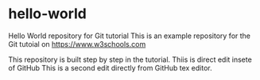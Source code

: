# hello-world
Hello World repository for Git tutorial
This is an example repository for the Git tutoial on https://www.w3schools.com

This repository is built step by step in the tutorial.
Thiis is direct edit insete of GitHub
This is a second edit directly from GitHub tex editor.
